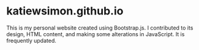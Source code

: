 # katiewsimon.github.io
This is my personal website created using Bootstrap.js. I contributed to its design, HTML content, and making some alterations in JavaScript. It is frequently updated. 
